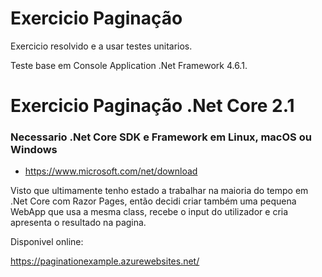 # Exercicio Paginação

Exercicio resolvido e a usar testes unitarios.

Teste base em Console Application .Net Framework 4.6.1.
 
# Exercicio Paginação .Net Core 2.1

### Necessario .Net Core SDK e Framework em Linux, macOS ou Windows

 - https://www.microsoft.com/net/download

Visto que ultimamente tenho estado a trabalhar na maioria do tempo em .Net Core com Razor Pages, então decidi criar também uma pequena WebApp que usa a mesma class, recebe o input do utilizador e cria apresenta o resultado na pagina.

Disponivel online:

https://paginationexample.azurewebsites.net/
